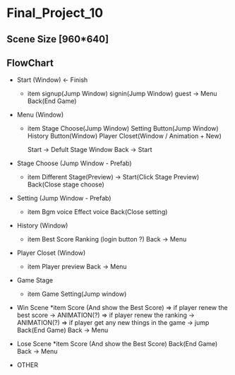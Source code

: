 # Final_Project_10

## Scene Size [960*640]

## FlowChart

* Start (Window) <- Finish
  * item
      signup(Jump Window)
      signin(Jump Window)
      guest -> Menu
      Back(End Game)

* Menu (Window)
  * item
      Stage Choose(Jump Window)
      Setting Button(Jump Window)
      History Button(Window)
      Player Closet(Window / Animation + New)

      Start -> Defult Stage Window
      Back -> Start

* Stage Choose (Jump Window - Prefab)
  * item
      Different Stage(Preview)
        -> Start(Click Stage Preview)
      Back(Close stage choose)

* Setting (Jump Window - Prefab)
  * item
      Bgm voice
      Effect voice
      Back(Close setting)

* History (Window)
  * item
      Best Score
      Ranking
      (login button ?)
      Back -> Menu

* Player Closet (Window)
  * item
      Player preview
      Back -> Menu

* Game Stage
  * item
      Game Setting(Jump window)

* Win Scene
  *item 
    Score (And show the Best Score)
      => if player renew the best score -> ANIMATION(?)
      => if player renew the ranking -> ANIMATION(?)
      => if player get any new things in the game -> jump
    Back(End Game)
    Back -> Menu

* Lose Scene
  *item
    Score (And show the Best Score)
    Back(End Game)
    Back -> Menu
      
* OTHER 